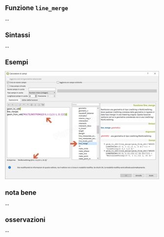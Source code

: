 ## Funzione `line_merge`

--

## Sintassi

--

## Esempi

<img src="/img/geometria/line_merge/line_merge1.png">

## nota bene

--

## osservazioni

--